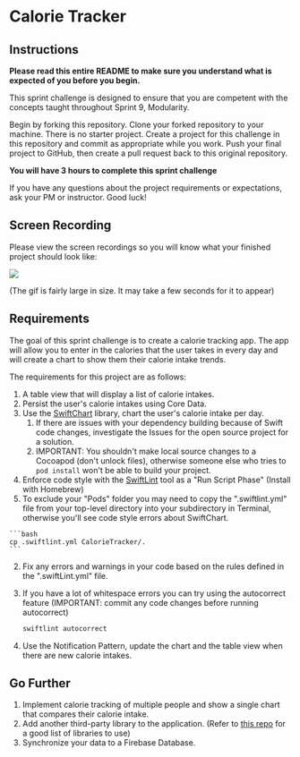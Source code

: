 # Calorie Tracker

## Instructions

**Please read this entire README to make sure you understand what is expected of you before you begin.**

This sprint challenge is designed to ensure that you are competent with the concepts taught throughout Sprint 9, Modularity.

Begin by forking this repository. Clone your forked repository to your machine. There is no starter project. Create a project for this challenge in this repository and commit as appropriate while you work. Push your final project to GitHub, then create a pull request back to this original repository.

**You will have 3 hours to complete this sprint challenge**

If you have any questions about the project requirements or expectations, ask your PM or instructor. Good luck!

## Screen Recording

Please view the screen recordings so you will know what your finished project should look like:

![](https://user-images.githubusercontent.com/16965587/45868114-3afdc180-bd42-11e8-8f0a-94378dd56d61.gif)

(The gif is fairly large in size. It may take a few seconds for it to appear)

## Requirements

The goal of this sprint challenge is to create a calorie tracking app. The app will allow you to enter in the calories that the user takes in every day and will create a chart to show them their calorie intake trends.

The requirements for this project are as follows:

1. A table view that will display a list of calorie intakes.
2. Persist the user's calorie intakes using Core Data.
3. Use the [SwiftChart](https://github.com/gpbl/SwiftChart#whats-included-in-swiftchart) library, chart the user's calorie intake per day. 
    1. If there are issues with your dependency building because of Swift code changes, investigate the Issues for the open source project for a solution. 
    2. IMPORTANT: You shouldn't make local source changes to a Cocoapod (don't unlock files), otherwise someone else who tries to `pod install` won't be able to build your project.    
4. Enforce code style with the [SwiftLint](https://github.com/realm/SwiftLint) tool as a "Run Script Phase" (Install with Homebrew)
  1. To exclude your "Pods" folder you may need to copy the ".swiftlint.yml" file from your top-level directory into your subdirectory in Terminal, otherwise you'll see code style errors about SwiftChart. 
  
    ```bash
    cp .swiftlint.yml CalorieTracker/.
    ```
  
  2. Fix any errors and warnings in your code based on the rules defined in the ".swiftLint.yml" file.
  3. If you have a lot of whitespace errors you can try using the autocorrect feature (IMPORTANT: commit any code changes before running autocorrect)
  
      ```bash
      swiftlint autocorrect
      ```
      
5. Use the Notification Pattern, update the chart and the table view when there are new calorie intakes.

## Go Further

1. Implement calorie tracking of multiple people and show a single chart that compares their calorie intake.
2. Add another third-party library to the application. (Refer to [this repo](https://github.com/vsouza/awesome-ios) for a good list of libraries to use)
3. Synchronize your data to a Firebase Database.
